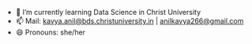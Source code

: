 

- 🌱 I’m currently learning Data Science in Christ University
- 📫 Mail: kavya.anil@bds.christuniversity.in | anilkavya266@gmail.com
- 😄 Pronouns: she/her
